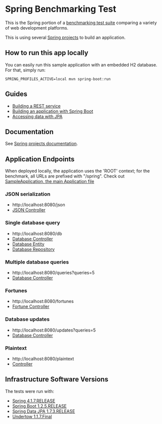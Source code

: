 # Spring Benchmarking Test

This is the Spring portion of a [benchmarking test suite](../) comparing a variety of web development platforms.

This is using several [Spring projects](https://spring.io/projects) to build an application.

## How to run this app locally

You can easily run this sample application with an embedded H2 database.
For that, simply run:

    SPRING_PROFILES_ACTIVE=local mvn spring-boot:run

## Guides
* [Building a REST service](https://spring.io/guides/gs/rest-service/)
* [Building an application with Spring Boot](https://spring.io/guides/gs/spring-boot/)
* [Accessing data with JPA](https://spring.io/guides/gs/accessing-data-jpa/)

## Documentation
See [Spring projects documentation](https://spring.io/docs).

## Application Endpoints

When deployed locally, the application uses the 'ROOT' context; for the benchmark, all
URLs are prefixed with "/spring".
Check out [SampleApplication, the main Application file](src/main/java/com/techempower/spring/SampleApplication.java)

### JSON serialization

* http://localhost:8080/json
* [JSON Controller](src/main/java/com/techempower/spring/web/HelloController.java)

### Single database query

* http://localhost:8080/db
* [Database Controller](src/main/java/com/techempower/spring/web/WorldDatabaseController.java)
* [Database Entity](src/main/java/com/techempower/spring/domain/World.java)
* [Database Repository](src/main/java/com/techempower/spring/service/WorldRepository.java)

### Multiple database queries

* http://localhost:8080/queries?queries=5
* [Database Controller](src/main/java/com/techempower/spring/web/WorldDatabaseController.java)

### Fortunes

* http://localhost:8080/fortunes
* [Fortune Controller](src/main/java/com/techempower/spring/web/FortuneController.java)

### Database updates

* http://localhost:8080/updates?queries=5
* [Database Controller](src/main/java/com/techempower/spring/web/WorldDatabaseController.java)

### Plaintext

* http://localhost:8080/plaintext
* [Controller](src/main/java/com/techempower/spring/web/HelloController.java)


## Infrastructure Software Versions
The tests were run with:

* [Spring 4.1.7.RELEASE](http://projects.spring.io/spring-framework/)
* [Spring Boot 1.2.5.RELEASE](http://projects.spring.io/spring-boot/)
* [Spring Data JPA 1.7.3.RELEASE](http://projects.spring.io/spring-data-jpa/)
* [Undertow 1.1.7.Final](http://undertow.io/)
